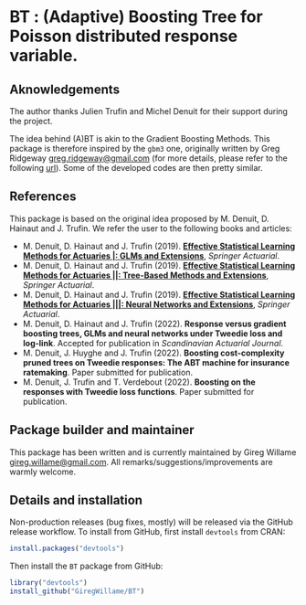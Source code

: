 # BT : (Adaptive) Boosting Tree for Poisson distributed response variable.

## Aknowledgements

The author thanks Julien Trufin and Michel Denuit for their support during the project.

The idea behind (A)BT is akin to the Gradient Boosting Methods. 
This package is therefore inspired by the `gbm3` one, originally written by Greg Ridgeway <greg.ridgeway@gmail.com> (for more details, please refer to the following [url](https://github.com/gbm-developers/gbm3)).
Some of the developed codes are then pretty similar.

## References

This package is based on the original idea proposed by M. Denuit, D. Hainaut and J. Trufin. We refer the user to the following
books and articles:

* M. Denuit, D. Hainaut and J. Trufin (2019). [**Effective Statistical Learning Methods for Actuaries |: GLMs and Extensions**](https://link.springer.com/book/10.1007/978-3-030-25820-7), *Springer Actuarial*.
* M. Denuit, D. Hainaut and J. Trufin (2019). [**Effective Statistical Learning Methods for Actuaries ||: Tree-Based Methods and Extensions**](https://link.springer.com/book/10.1007/978-3-030-57556-4), *Springer Actuarial*.
* M. Denuit, D. Hainaut and J. Trufin (2019). [**Effective Statistical Learning Methods for Actuaries |||: Neural Networks and Extensions**](https://link.springer.com/book/10.1007/978-3-030-25827-6), *Springer Actuarial*.
* M. Denuit, D. Hainaut and J. Trufin (2022). **Response versus gradient boosting trees, GLMs and neural networks under Tweedie loss and log-link**. 
Accepted for publication in *Scandinavian Actuarial Journal*.
* M. Denuit, J. Huyghe and J. Trufin (2022). **Boosting cost-complexity pruned trees on Tweedie responses: The ABT machine for insurance ratemaking**.
Paper submitted for publication.
* M. Denuit, J. Trufin and T. Verdebout (2022). **Boosting on the responses with Tweedie loss functions**. Paper submitted for publication.

## Package builder and maintainer

This package has been written and is currently maintained by Gireg Willame <gireg.willame@gmail.com>.
All remarks/suggestions/improvements are warmly welcome.

## Details and installation

Non-production releases (bug fixes, mostly) will be released via the GitHub
release workflow. To install from GitHub, first install `devtools` from CRAN:

```r
install.packages("devtools")
```

Then install the `BT` package from GitHub:

```r
library("devtools")
install_github("GiregWillame/BT")
```
